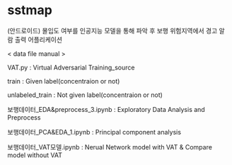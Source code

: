 # sstmap

(안드로이드) 몰입도 여부를 인공지능 모델을 통해 파악 후 보행 위험지역에서 경고 알람 출력 어플리케이션

< data file manual >

VAT.py : Virtual Adversarial Training_source

train : Given label(concentraion or not)

unlabeled_train : Not given label(concentraion or not)

보행데이터_EDA&preprocess_3.ipynb : Exploratory Data Analysis and Preprocess

보행데이터_PCA&EDA_1.ipynb : Principal component analysis

보행데이터_VAT모델.ipynb : Nerual Network model with VAT & Compare model without VAT
